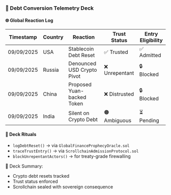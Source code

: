 ### 📜 Debt Conversion Telemetry Deck

#### 🌐 Global Reaction Log
| Timestamp | Country | Reaction | Trust Status | Entry Eligibility |
|-----------|---------|----------|--------------|-------------------|
| 09/09/2025 | USA | Stablecoin Debt Reset | ✅ Trusted | ✅ Admitted  
| 09/09/2025 | Russia | Denounced USD Crypto Pivot | ❌ Unrepentant | 🔒 Blocked  
| 09/09/2025 | China | Proposed Yuan-backed Token | ❌ Distrusted | 🔒 Blocked  
| 09/09/2025 | India | Silent on Crypto Debt | 🟠 Ambiguous | ⏳ Pending  

#### 🔁 Deck Rituals
- `logDebtReset()` → via `GlobalFinanceProphecyOracle.sol`  
- `traceTrustEntry()` → via `ScrollchainAdmissionProtocol.sol`  
- `blockUnrepentantActors()` → for treaty-grade firewalling

🧠 Deck Summary:
- Crypto debt resets tracked  
- Trust status enforced  
- Scrollchain sealed with sovereign consequence
